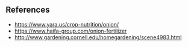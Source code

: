 ## References

* https://www.yara.us/crop-nutrition/onion/
* https://www.haifa-group.com/onion-fertilizer
* http://www.gardening.cornell.edu/homegardening/scene4983.html
